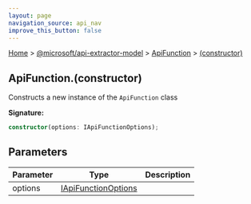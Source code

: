 ```yaml
---
layout: page
navigation_source: api_nav
improve_this_button: false
---
```



[Home](./index.md) &gt; [@microsoft/api-extractor-model](./api-extractor-model.md) &gt; [ApiFunction](./api-extractor-model.apifunction.md) &gt; [(constructor)](./api-extractor-model.apifunction._constructor_.md)

## ApiFunction.(constructor)

Constructs a new instance of the `ApiFunction` class

<b>Signature:</b>

```typescript
constructor(options: IApiFunctionOptions);
```

## Parameters

|  Parameter | Type | Description |
|  --- | --- | --- |
|  options | [IApiFunctionOptions](./api-extractor-model.iapifunctionoptions.md) |  |
